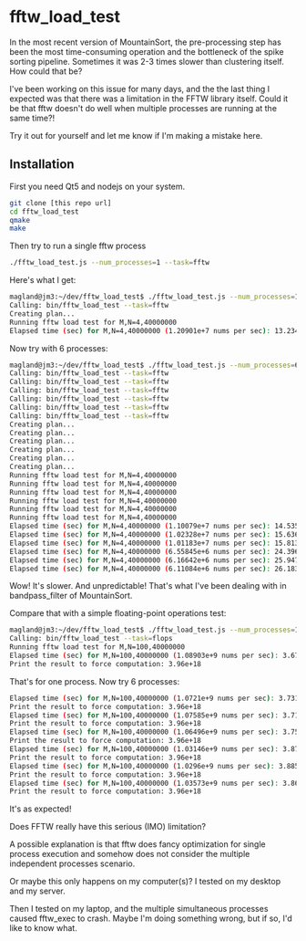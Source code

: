 # fftw_load_test

In the most recent version of MountainSort, the pre-processing step has been the most time-consuming operation and the bottleneck of the spike sorting pipeline. Sometimes it was 2-3 times slower than clustering itself. How could that be?

I've been working on this issue for many days, and the the last thing I expected was that there was a limitation in the FFTW library itself. Could it be that fftw doesn't do well when multiple processes are running at the same time?!

Try it out for yourself and let me know if I'm making a mistake here.

## Installation

First you need Qt5 and nodejs on your system.

```bash
git clone [this repo url]
cd fftw_load_test
qmake
make
```

Then try to run a single fftw process
```bash
./fftw_load_test.js --num_processes=1 --task=fftw
```

Here's what I get:
```bash
magland@jm3:~/dev/fftw_load_test$ ./fftw_load_test.js --num_processes=1 --task=fftw
Calling: bin/fftw_load_test --task=fftw
Creating plan...
Running fftw load test for M,N=4,40000000
Elapsed time (sec) for M,N=4,40000000 (1.20901e+7 nums per sec): 13.234
```

Now try with 6 processes:
```bash
magland@jm3:~/dev/fftw_load_test$ ./fftw_load_test.js --num_processes=6 --task=fftw
Calling: bin/fftw_load_test --task=fftw
Calling: bin/fftw_load_test --task=fftw
Calling: bin/fftw_load_test --task=fftw
Calling: bin/fftw_load_test --task=fftw
Calling: bin/fftw_load_test --task=fftw
Calling: bin/fftw_load_test --task=fftw
Creating plan...
Creating plan...
Creating plan...
Creating plan...
Creating plan...
Creating plan...
Running fftw load test for M,N=4,40000000
Running fftw load test for M,N=4,40000000
Running fftw load test for M,N=4,40000000
Running fftw load test for M,N=4,40000000
Running fftw load test for M,N=4,40000000
Running fftw load test for M,N=4,40000000
Elapsed time (sec) for M,N=4,40000000 (1.10079e+7 nums per sec): 14.535
Elapsed time (sec) for M,N=4,40000000 (1.02328e+7 nums per sec): 15.636
Elapsed time (sec) for M,N=4,40000000 (1.01183e+7 nums per sec): 15.813
Elapsed time (sec) for M,N=4,40000000 (6.55845e+6 nums per sec): 24.396
Elapsed time (sec) for M,N=4,40000000 (6.16642e+6 nums per sec): 25.947
Elapsed time (sec) for M,N=4,40000000 (6.11084e+6 nums per sec): 26.183
```

Wow! It's slower. And unpredictable! That's what I've been dealing with in bandpass_filter of MountainSort.

Compare that with a simple floating-point operations test:
```bash
magland@jm3:~/dev/fftw_load_test$ ./fftw_load_test.js --num_processes=1 --task=flops
Calling: bin/fftw_load_test --task=flops
Running fftw load test for M,N=100,40000000
Elapsed time (sec) for M,N=100,40000000 (1.08903e+9 nums per sec): 3.673
Print the result to force computation: 3.96e+18
```

That's for one process. Now try 6 processes:

```bash
Elapsed time (sec) for M,N=100,40000000 (1.0721e+9 nums per sec): 3.731
Print the result to force computation: 3.96e+18
Elapsed time (sec) for M,N=100,40000000 (1.07585e+9 nums per sec): 3.718
Print the result to force computation: 3.96e+18
Elapsed time (sec) for M,N=100,40000000 (1.06496e+9 nums per sec): 3.756
Print the result to force computation: 3.96e+18
Elapsed time (sec) for M,N=100,40000000 (1.03146e+9 nums per sec): 3.878
Print the result to force computation: 3.96e+18
Elapsed time (sec) for M,N=100,40000000 (1.0296e+9 nums per sec): 3.885
Print the result to force computation: 3.96e+18
Elapsed time (sec) for M,N=100,40000000 (1.03573e+9 nums per sec): 3.862
Print the result to force computation: 3.96e+18
```

It's as expected!

Does FFTW really have this serious (IMO) limitation?

A possible explanation is that fftw does fancy optimization for single process execution and somehow does not consider the multiple independent processes scenario.

Or maybe this only happens on my computer(s)? I tested on my desktop and my server.

Then I tested on my laptop, and the multiple simultaneous processes caused fftw_exec to crash. Maybe I'm doing something wrong, but if so, I'd like to know what.